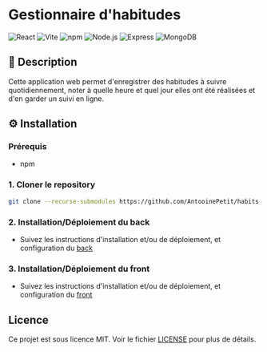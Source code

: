 # Gestionnaire d'habitudes

![React](https://img.shields.io/badge/React-19.1.1-61DAFB)
![Vite](https://img.shields.io/badge/Vite-7.1.7-646CFF)
![npm](https://img.shields.io/badge/npm-v11.6.0-blue)
![Node.js](https://img.shields.io/badge/Node-v22.14.0-green)
![Express](https://img.shields.io/badge/Express-v5.1.0-lightgrey)
![MongoDB](https://img.shields.io/badge/MongoDB-v8.0.14-green?logo=mongodb)

## 📝 Description

Cette application web permet d'enregistrer des habitudes à suivre quotidiennement, noter à quelle heure et quel jour elles ont été réalisées et d'en garder un suivi en ligne.

## ⚙️ Installation

### Prérequis

- npm

### 1. Cloner le repository

```bash
git clone --recurse-submodules https://github.com/AntooinePetit/habits
```

### 2. Installation/Déploiement du back

- Suivez les instructions d'installation et/ou de déploiement, et configuration du [back](./back/README.md)

### 3. Installation/Déploiement du front

- Suivez les instructions d'installation et/ou de déploiement, et configuration du [front](./front/README.md)

## Licence 

Ce projet est sous licence MIT. Voir le fichier [LICENSE](./LICENSE.md) pour plus de détails.